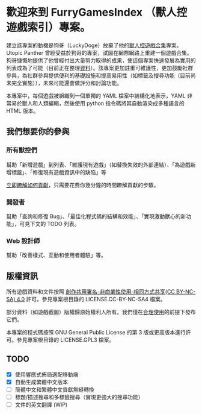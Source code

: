 # 歡迎來到 FurryGamesIndex （獸人控遊戲索引）專案。

建立該專案的動機是狗哥（LuckyDoge）放棄了他的[獸人控遊戲合集](https://doge.im/recommend/kemono-games.html)專案，Utopic Panther 曾經受益於狗哥的專案，試圖在網際網路上重建一個遊戲合集。狗哥慷慨地提供了他曾經付出大量努力取得的成果，使這個專案快速發展為實用的列表成為了可能（目前正在整理[資料](https://furrygamesindex.github.io/staging-from-luckydoge.txt)）。該專案更加註重可維護性，更加鼓勵社群參與，為社群參與提供便利的基礎設施和提高易用性（如標籤及搜尋功能（目前尚未完全實施）），未來可能還會做評分和討論功能。

本專案中，每個遊戲被組織到一個單獨的 YAML 檔案中結構化地表示，YAML 非常易於獸人和人類編輯，然後使用 python 指令碼將其自動渲染成多種語言的 HTML 版本。

## 我們想要你的參與

### 所有獸控們

幫助「新增遊戲」到列表、「維護現有遊戲」（如替換失效的外部連結）、「為遊戲新增標籤」、「修復現有遊戲資訊中的缺陷」等

[立即瞭解如何貢獻](https://github.com/FurryGamesIndex/games/blob/master/doc/Contribute.zh-tw.md)，只需要花費你幾分鐘的時間瞭解貢獻的步驟。

### 開發者

幫助「查詢和修復 Bug」、「最佳化程式碼的結構和效能」、「實現激動獸心的新功能」，可見下文的 TODO 列表。

### Web 設計師

幫助「改善樣式、互動和使用者體驗」等。

## 版權資訊

所有遊戲資料和文件按照 [創作共用署名-非商業性使用-相同方式共享(CC BY-NC-SA) 4.0](https://creativecommons.org/licenses/by-nc-sa/4.0/) 許可。參見專案根目錄的 LICENSE.CC-BY-NC-SA4 檔案。

部分資料（如遊戲截圖）版權歸原始權利人所有。我們僅在[合理使用](https://en.wikipedia.org/wiki/Fair_use)的前提下發布它們。

本專案的程式碼按照 GNU General Public License 的第 3 版或更高版本進行許可。參見專案根目錄的 LICENSE.GPL3 檔案。

## TODO

- [x] 使用響應式佈局適配移動端
- [x] 自動生成繁體中文版本
- [ ] 簡體中文和繁體中文貢獻無縫轉換
- [ ] 標題/描述搜尋和多標籤搜尋（實現更強大的搜尋功能）
- [ ] 文件的英文翻譯 (WIP)
